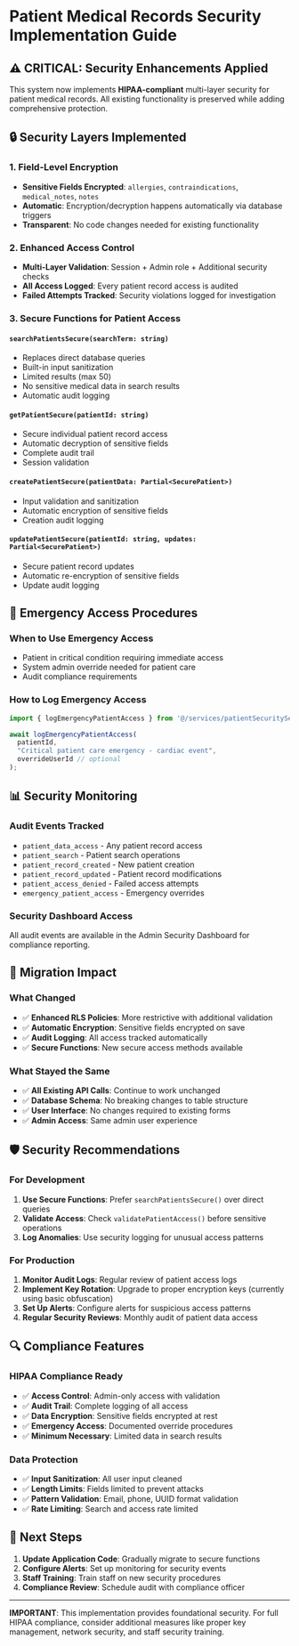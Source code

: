 # Patient Medical Records Security Implementation Guide

## ⚠️ CRITICAL: Security Enhancements Applied

This system now implements **HIPAA-compliant** multi-layer security for patient medical records. All existing functionality is preserved while adding comprehensive protection.

## 🔒 Security Layers Implemented

### 1. Field-Level Encryption
- **Sensitive Fields Encrypted**: `allergies`, `contraindications`, `medical_notes`, `notes`
- **Automatic**: Encryption/decryption happens automatically via database triggers
- **Transparent**: No code changes needed for existing functionality

### 2. Enhanced Access Control
- **Multi-Layer Validation**: Session + Admin role + Additional security checks
- **All Access Logged**: Every patient record access is audited
- **Failed Attempts Tracked**: Security violations logged for investigation

### 3. Secure Functions for Patient Access

#### `searchPatientsSecure(searchTerm: string)`
- Replaces direct database queries
- Built-in input sanitization
- Limited results (max 50)
- No sensitive medical data in search results
- Automatic audit logging

#### `getPatientSecure(patientId: string)`
- Secure individual patient record access
- Automatic decryption of sensitive fields
- Complete audit trail
- Session validation

#### `createPatientSecure(patientData: Partial<SecurePatient>)`
- Input validation and sanitization
- Automatic encryption of sensitive fields
- Creation audit logging

#### `updatePatientSecure(patientId: string, updates: Partial<SecurePatient>)`
- Secure patient record updates
- Automatic re-encryption of sensitive fields
- Update audit logging

## 🚨 Emergency Access Procedures

### When to Use Emergency Access
- Patient in critical condition requiring immediate access
- System admin override needed for patient care
- Audit compliance requirements

### How to Log Emergency Access
```typescript
import { logEmergencyPatientAccess } from '@/services/patientSecurityService';

await logEmergencyPatientAccess(
  patientId, 
  "Critical patient care emergency - cardiac event",
  overrideUserId // optional
);
```

## 📊 Security Monitoring

### Audit Events Tracked
- `patient_data_access` - Any patient record access
- `patient_search` - Patient search operations  
- `patient_record_created` - New patient creation
- `patient_record_updated` - Patient record modifications
- `patient_access_denied` - Failed access attempts
- `emergency_patient_access` - Emergency overrides

### Security Dashboard Access
All audit events are available in the Admin Security Dashboard for compliance reporting.

## 🔧 Migration Impact

### What Changed
- ✅ **Enhanced RLS Policies**: More restrictive with additional validation
- ✅ **Automatic Encryption**: Sensitive fields encrypted on save
- ✅ **Audit Logging**: All access tracked automatically
- ✅ **Secure Functions**: New secure access methods available

### What Stayed the Same
- ✅ **All Existing API Calls**: Continue to work unchanged
- ✅ **Database Schema**: No breaking changes to table structure
- ✅ **User Interface**: No changes required to existing forms
- ✅ **Admin Access**: Same admin user experience

## 🛡️ Security Recommendations

### For Development
1. **Use Secure Functions**: Prefer `searchPatientsSecure()` over direct queries
2. **Validate Access**: Check `validatePatientAccess()` before sensitive operations
3. **Log Anomalies**: Use security logging for unusual access patterns

### For Production
1. **Monitor Audit Logs**: Regular review of patient access logs
2. **Implement Key Rotation**: Upgrade to proper encryption keys (currently using basic obfuscation)
3. **Set Up Alerts**: Configure alerts for suspicious access patterns
4. **Regular Security Reviews**: Monthly audit of patient data access

## 🔍 Compliance Features

### HIPAA Compliance Ready
- ✅ **Access Control**: Admin-only access with validation
- ✅ **Audit Trail**: Complete logging of all access
- ✅ **Data Encryption**: Sensitive fields encrypted at rest
- ✅ **Emergency Access**: Documented override procedures
- ✅ **Minimum Necessary**: Limited data in search results

### Data Protection
- ✅ **Input Sanitization**: All user input cleaned
- ✅ **Length Limits**: Fields limited to prevent attacks  
- ✅ **Pattern Validation**: Email, phone, UUID format validation
- ✅ **Rate Limiting**: Search and access rate limited

## 🚀 Next Steps

1. **Update Application Code**: Gradually migrate to secure functions
2. **Configure Alerts**: Set up monitoring for security events
3. **Staff Training**: Train staff on new security procedures
4. **Compliance Review**: Schedule audit with compliance officer

---

**IMPORTANT**: This implementation provides foundational security. For full HIPAA compliance, consider additional measures like proper key management, network security, and staff security training.